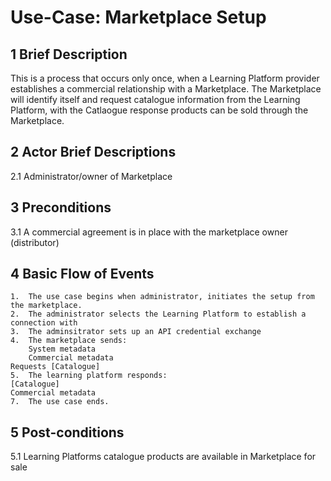 # Use-Case: Marketplace Setup
##  1	Brief Description
This is a process that occurs only once, when a Learning Platform provider establishes a commercial relationship with a Marketplace. The Marketplace will identify itself and request catalogue information from the Learning Platform, with the Catlaogue response products can be sold through the Marketplace.
## 2	Actor Brief Descriptions
2.1	Administrator/owner of Marketplace
## 3	Preconditions
3.1 A commercial agreement is in place with the marketplace owner (distributor)
## 4	Basic Flow of Events
    1.	The use case begins when administrator, initiates the setup from the marketplace.
    2.	The administrator selects the Learning Platform to establish a connection with
    3.	The adminsitrator sets up an API credential exchange
    4.	The marketplace sends: 
        System metadata
        Commercial metadata
    Requests [Catalogue]
    5.	The learning platform responds:
    [Catalogue] 
    Commercial metadata
    7.	The use case ends.
## 5	Post-conditions
5.1	Learning Platforms catalogue products are available in Marketplace for sale
